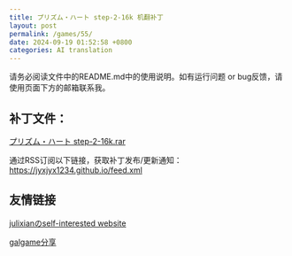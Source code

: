 ```yaml
---
title: プリズム・ハート step-2-16k 机翻补丁
layout: post
permalink: /games/55/
date: 2024-09-19 01:52:58 +0800
categories: AI translation
---
```



请务必阅读文件中的README.md中的使用说明。如有运行问题 or bug反馈，请使用页面下方的邮箱联系我。

## 补丁文件：

[プリズム・ハート step-2-16k.rar](../resources/%E3%83%97%E3%83%AA%E3%82%BA%E3%83%A0%E3%83%BB%E3%83%8F%E3%83%BC%E3%83%88%20step-2-16k.rar)

 

通过RSS订阅以下链接，获取补丁发布/更新通知：https://jyxjyx1234.github.io/feed.xml

## 友情链接

[julixianのself-interested website](https://julixian-siw.worldsystem.top/) 

[galgame分享](https://t.me/galgpt)